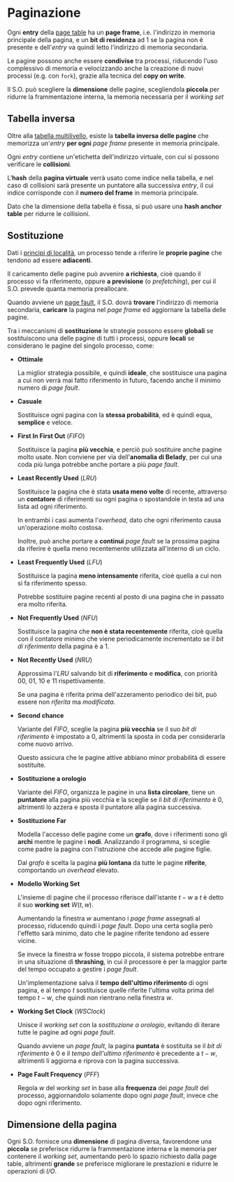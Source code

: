 # Paginazione

Ogni **entry** della [page table](../../../ct0615-2/03/README.md) ha un **page frame**, i.e. l'indirizzo in memoria principale della pagina, e un **bit di residenza** ad $1$ se la pagina non è presente e dell'_entry_ va quindi letto l'indirizzo di memoria secondaria.

Le pagine possono anche essere **condivise** tra processi, riducendo l'uso complessivo di memoria e velocizzando anche la creazione di nuovi processi (e.g. con `fork`), grazie alla tecnica del **copy on write**.

Il S.O. può scegliere la **dimensione** delle pagine, scegliendola **piccola** per ridurre la frammentazione interna, la memoria necessaria per il _working set_

## Tabella inversa

Oltre alla [tabella multilivello](../../../ct0615-2/03/README.md#page-table-multilivello), esiste la **tabella inversa delle pagine** che memorizza un'_entry_ **per ogni** _page frame_ presente in memoria principale.

Ogni _entry_ contiene un'etichetta dell'indirizzo virtuale, con cui si possono verificare le **collisioni**.

L'**hash** della **pagina virtuale** verrà usato come indice nella tabella, e nel caso di collisioni sarà presente un puntatore alla successiva _entry_, il cui indice corrisponde con il **numero del frame** in memoria principale.

Dato che la dimensione della tabella è fissa, si può usare una **hash anchor table** per ridurre le collisioni.

## Sostituzione

Dati i [principi di località](../../../ct0615-2/02/README.md), un processo tende a riferire le **proprie pagine** che tendono ad essere **adiacenti**.

Il caricamento delle pagine può avvenire **a richiesta**, cioè quando il processo vi fa riferimento, oppure **a previsione** (o _prefetching_), per cui il S.O. prevede quanta memoria preallocare.

Quando avviene un [page fault](../../../ct0615-2/03/README.md#page-fault), il S.O. dovrà **trovare** l'indirizzo di memoria secondaria, **caricare** la pagina nel _page frame_ ed aggiornare la tabella delle pagine.

Tra i meccanismi di **sostituzione** le strategie possono essere **globali** se sostituiscono una delle pagine di tutti i processi, oppure **locali** se considerano le pagine del singolo processo, come:
- **Ottimale**

	La miglior strategia possibile, e quindi **ideale**, che sostituisce una pagina a cui non verrà mai fatto riferimento in futuro, facendo anche il minimo numero di _page fault_.

- **Casuale**

	Sostituisce ogni pagina con la **stessa probabilità**, ed è quindi equa, **semplice** e veloce.

- **First In First Out** (_FIFO_)

	Sostituisce la pagina **più vecchia**, e perciò può sostituire anche pagine molto usate.
	Non conviene per via dell'**anomalia di Belady**, per cui una coda più lunga potrebbe anche portare a più _page fault_.

- **Least Recently Used** (_LRU_)

	Sostituisce la pagina che è stata **usata meno volte** di recente, attraverso un **contatore** di riferimenti su ogni pagina o spostandole in testa ad una lista ad ogni riferimento.

	In entrambi i casi aumenta l'_overhead_, dato che ogni riferimento causa un'operazione molto costosa.

	Inoltre, può anche portare a **continui** _page fault_ se la prossima pagina da riferire è quella meno recentemente utilizzata all'interno di un ciclo.

- **Least Frequently Used** (_LFU_)

	Sostituisce la pagina **meno intensamente** riferita, cioè quella a cui non si fa riferimento spesso.

	Potrebbe sostituire pagine recenti al posto di una pagina che in passato era molto riferita.

- **Not Frequently Used** (_NFU_)

	Sostituisce la pagina che **non è stata recentemente** riferita, cioè quella con il contatore minimo che viene periodicamente incrementato se il _bit di riferimento_ della pagina è a $1$.

- **Not Recently Used** (_NRU_)

	Approssima l'_LRU_ salvando bit di **riferimento** e **modifica**, con priorità $00$, $01$, $10$ e $11$ rispettivamente.

	Se una pagina è riferita prima dell'azzeramento periodico dei bit, può essere non _riferita_ ma _modificata_.

- **Second chance**

	Variante del _FIFO_, sceglie la pagina **più vecchia** se il suo _bit di riferimento_ è impostato a $0$, altrimenti la sposta in coda per considerarla come nuovo arrivo.

	Questo assicura che le pagine attive abbiano minor probabilità di essere sostituite.

- **Sostituzione a orologio**

	Variante del _FIFO_, organizza le pagine in una **lista circolare**, tiene un **puntatore** alla pagina più vecchia e la sceglie se il _bit di riferimento_ è $0$, altrimenti lo azzera e sposta il puntatore alla pagina successiva.

- **Sostituzione Far**

	Modella l'accesso delle pagine come un **grafo**, dove i riferimenti sono gli **archi** mentre le pagine i **nodi**.
	Analizzando il programma, si sceglie come padre la pagina con l'istruzione che accede alle pagine figlie.

	Dal _grafo_ è scelta la pagina **più lontana** da tutte le pagine **riferite**, comportando un _overhead_ elevato.

- **Modello Working Set**

	L'insieme di pagine che il processo riferisce dall'istante $t-w$ a $t$ è detto il suo **working set** $W(t, w)$.

	Aumentando la finestra $w$ aumentano i _page frame_ assegnati al processo, riducendo quindi i _page fault_.
	Dopo una certa soglia però l'effetto sarà minimo, dato che le pagine riferite tendono ad essere vicine.

	Se invece la finestra $w$ fosse troppo piccola, il sistema potrebbe entrare in una situazione di **thrashing**, in cui il processore è per la maggior parte del tempo occupato a gestire i _page fault_.

	Un'implementazione salva il **tempo dell'ultimo riferimento** di ogni pagina, e al tempo $t$ sostituisce quelle riferite l'ultima volta prima del tempo $t-w$, che quindi non rientrano nella finestra $w$.

- **Working Set Clock** (_WSClock_)

	Unisce il _working set_ con la _sostituzione a orologio_, evitando di iterare tutte le pagine ad ogni _page fault_.

	Quando avviene un _page fault_, la pagina **puntata** è sostituita se il _bit di riferimento_ è $0$ e il _tempo dell'ultimo riferimento_ è precedente a $t - w$, altrimenti li aggiorna e riprova con la pagina successiva.

- **Page Fault Frequency** (_PFF_)

	Regola $w$ del _working set_ in base alla **frequenza** dei _page fault_ del processo, aggiornandolo solamente dopo ogni _page fault_, invece che dopo ogni riferimento.

## Dimensione della pagina

Ogni S.O. fornisce una **dimensione** di pagina diversa, favorendone una **piccola** se preferisce ridurre la frammentazione interna e la memoria per contenere il _working set_, aumentando però lo spazio richiesto dalla page table, altrimenti **grande** se preferisce migliorare le prestazioni e ridurre le operazioni di _I/O_.

